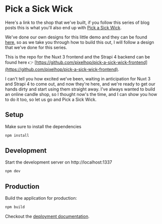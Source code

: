 # Pick a Sick Wick

Here's a link to the shop that we've built, if you follow this series of blog posts this is what you'll also end up with [Pick a Sick Wick](https://pick-a-sick-wick.pixelhop.io/).

We've done our own designs for this little demo and they can be found [here](https://www.figma.com/file/mys8jJI7kb1gVhR43FqBWp/Pick-a-sick-wick?node-id=0%3A1), so as we take you through how to build this out, I will follow a design that we've done for this series.

This is the repo for the Nuxt 3 frontend and the Strapi 4 backend can be found here 👉 [https://github.com/pixelhop/pick-a-sick-wick-frontend](https://github.com/pixelhop/pick-a-sick-wick-frontend).

I can't tell you how excited we've been, waiting in anticipation for Nuxt 3 and Strapi 4 to come out, and now they're here, and we're ready to get our hands dirty and start using them straight away. I've always wanted to build an online candle shop, so I thought now's the time, and I can show you how to do it too, so let us go and Pick a Sick Wick.


## Setup

Make sure to install the dependencies

```bash
npm install
```

## Development

Start the development server on http://localhost:1337

```bash
npm dev
```

## Production

Build the application for production:

```bash
npm build
```

Checkout the [deployment documentation](https://v3.nuxtjs.org/docs/deployment).